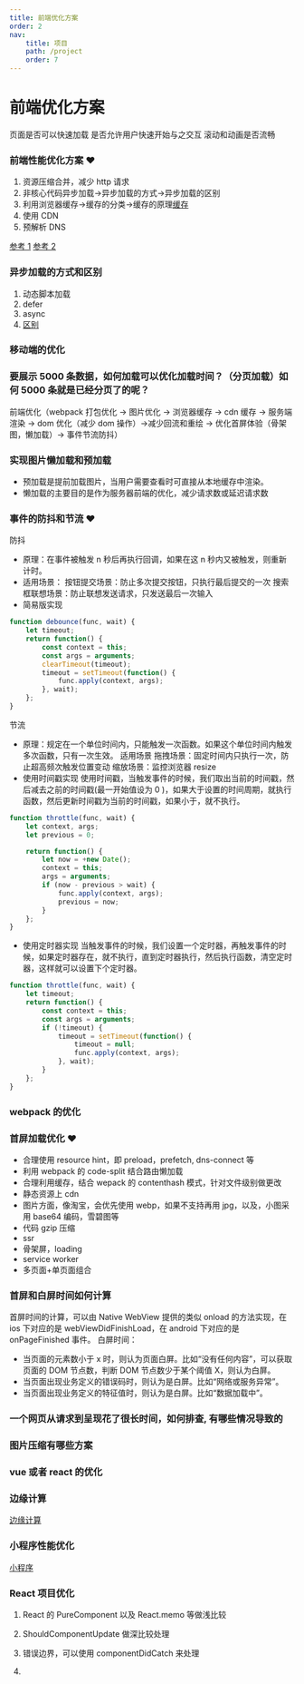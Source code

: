 ```yaml
---
title: 前端优化方案
order: 2
nav:
    title: 项目
    path: /project
    order: 7
---
```


# 前端优化方案

页面是否可以快速加载 是否允许用户快速开始与之交互 滚动和动画是否流畅

### 前端性能优化方案 ❤️

1. 资源压缩合并，减少 http 请求
2. 非核心代码异步加载->异步加载的方式->异步加载的区别
3. 利用浏览器缓存->缓存的分类->缓存的原理[缓存](../Browser/index.md)
4. 使用 CDN
5. 预解析 DNS

[参考 1](https://juejin.cn/post/6844903655330562062)
[参考 2](https://juejin.cn/post/6844903725975240711)

### 异步加载的方式和区别

1. 动态脚本加载
2. defer
3. async
4. [区别](../Base/HTML/index.md)

### 移动端的优化

### 要展示 5000 条数据，如何加载可以优化加载时间？（分页加载）如何 5000 条就是已经分页了的呢？

前端优化（webpack 打包优化 -> 图片优化 -> 浏览器缓存 -> cdn 缓存 -> 服务端渲染 -> dom 优化（减少 dom 操作）->减少回流和重绘 -> 优化首屏体验（骨架图，懒加载）-> 事件节流防抖）

### 实现图片懒加载和预加载

-   预加载是提前加载图片，当用户需要查看时可直接从本地缓存中渲染。
-   懒加载的主要目的是作为服务器前端的优化，减少请求数或延迟请求数

### 事件的防抖和节流 ❤️

防抖

-   原理：在事件被触发 n 秒后再执行回调，如果在这 n 秒内又被触发，则重新计时。
-   适用场景：
    按钮提交场景：防止多次提交按钮，只执行最后提交的一次
    搜索框联想场景：防止联想发送请求，只发送最后一次输入
-   简易版实现

```js
function debounce(func, wait) {
    let timeout;
    return function() {
        const context = this;
        const args = arguments;
        clearTimeout(timeout);
        timeout = setTimeout(function() {
            func.apply(context, args);
        }, wait);
    };
}
```

节流

-   原理：规定在一个单位时间内，只能触发一次函数。如果这个单位时间内触发多次函数，只有一次生效。
    适用场景
    拖拽场景：固定时间内只执行一次，防止超高频次触发位置变动
    缩放场景：监控浏览器 resize
-   使用时间戳实现
    使用时间戳，当触发事件的时候，我们取出当前的时间戳，然后减去之前的时间戳(最一开始值设为 0 )，如果大于设置的时间周期，就执行函数，然后更新时间戳为当前的时间戳，如果小于，就不执行。

```js
function throttle(func, wait) {
    let context, args;
    let previous = 0;

    return function() {
        let now = +new Date();
        context = this;
        args = arguments;
        if (now - previous > wait) {
            func.apply(context, args);
            previous = now;
        }
    };
}
```

-   使用定时器实现
    当触发事件的时候，我们设置一个定时器，再触发事件的时候，如果定时器存在，就不执行，直到定时器执行，然后执行函数，清空定时器，这样就可以设置下个定时器。

```js
function throttle(func, wait) {
    let timeout;
    return function() {
        const context = this;
        const args = arguments;
        if (!timeout) {
            timeout = setTimeout(function() {
                timeout = null;
                func.apply(context, args);
            }, wait);
        }
    };
}
```

### webpack 的优化

### 首屏加载优化 ❤️

-   合理使用 resource hint，即 preload，prefetch, dns-connect 等
-   利用 webpack 的 code-split 结合路由懒加载
-   合理利用缓存，结合 wepack 的 contenthash 模式，针对文件级别做更改
-   静态资源上 cdn
-   图片方面，像淘宝，会优先使用 webp，如果不支持再用 jpg，以及，小图采用 base64 编码，雪碧图等
-   代码 gzip 压缩
-   ssr
-   骨架屏，loading
-   service worker
-   多页面+单页面组合

### 首屏和白屏时间如何计算

首屏时间的计算，可以由 Native WebView 提供的类似 onload 的方法实现，在 ios 下对应的是 webViewDidFinishLoad，在 android 下对应的是 onPageFinished 事件。
白屏时间：

-   当页面的元素数小于 x 时，则认为页面白屏。比如“没有任何内容”，可以获取页面的 DOM 节点数，判断 DOM 节点数少于某个阈值 X，则认为白屏。
-   当页面出现业务定义的错误码时，则认为是白屏。比如“网络或服务异常”。
-   当页面出现业务定义的特征值时，则认为是白屏。比如“数据加载中”。

### 一个网页从请求到呈现花了很长时间，如何排查, 有哪些情况导致的

### 图片压缩有哪些方案

### vue 或者 react 的优化

### 边缘计算

[边缘计算](https://juejin.cn/post/6844904173788479502)

### 小程序性能优化

[小程序](https://juejin.cn/post/6844903638226173965)

### React 项目优化

1. React 的 PureComponent 以及 React.memo 等做浅比较
2. ShouldComponentUpdate 做深比较处理
3. 错误边界，可以使用 componentDidCatch 来处理

4.
